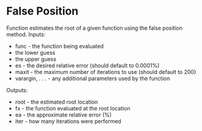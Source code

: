 # False Position

Function estimates the root of a given function using the false position method.
Inputs:
* func - the function being evaluated
* the lower guess
* the upper guess
* es - the desired relative error (should default to 0.0001%)
* maxit - the maximum number of iterations to use (should default to 200)
* varargin, . . . - any additional parameters used by the function

Outputs:
* root - the estimated root location
* fx - the function evaluated at the root location
* ea - the approximate relative error (%)
* iter - how many iterations were performed
